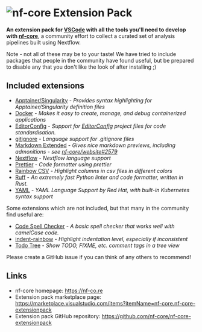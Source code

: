 # ![nf-core Extension Pack](logo_wide.png)

**An extension pack for [VSCode](https://code.visualstudio.com/) with all the tools you'll need to develop with [nf-core](https://nf-co.re/)**, a community effort to collect a curated set of analysis pipelines built using Nextflow.

Note - not all of these may be to your taste! We have tried to include packages that people in the community have found useful, but be prepared to disable any that you don't like the look of after installing ;)

## Included extensions

- [Apptainer/Singularity](https://marketplace.visualstudio.com/items?itemName=onnovalkering.vscode-singularity) - _Provides syntax highlighting for Apptainer/Singularity definition files_
- [Docker](https://marketplace.visualstudio.com/items?itemName=ms-azuretools.vscode-docker) - _Makes it easy to create, manage, and debug containerized applications_
- [EditorConfig](https://marketplace.visualstudio.com/items?itemName=EditorConfig.EditorConfig) - _Support for [EditorConfig](https://editorconfig.org/) project files for code standardisation._
- [gitignore](codezombiech.gitignore) - _Language support for .gitignore files_
- [Markdown Extended](https://marketplace.visualstudio.com/items?itemName=jebbs.markdown-extended) - _Gives nice markdown previews, including admonitions - see [nf-core/website#2579](https://github.com/nf-core/website/pull/2579)_
- [Nextflow](https://marketplace.visualstudio.com/items?itemName=nextflow.nextflow) - _Nextflow language support_
- [Prettier](https://marketplace.visualstudio.com/items?itemName=esbenp.prettier-vscode) - _Code formatter using prettier_
- [Rainbow CSV](https://marketplace.visualstudio.com/items?itemName=mechatroner.rainbow-csv) - _Highlight columns in csv files in different colors_
- [Ruff](https://marketplace.visualstudio.com/items?itemName=charliermarsh.ruff) - _An extremely fast Python linter and code formatter, written in Rust._
- [YAML](https://marketplace.visualstudio.com/items?itemName=redhat.vscode-yaml) - _YAML Language Support by Red Hat, with built-in Kubernetes syntax support_

Some extensions which are not included, but that many in the community find useful are:

- [Code Spell Checker](https://marketplace.visualstudio.com/items?itemName=streetsidesoftware.code-spell-checker) - _A basic spell checker that works well with camelCase code._
- [indent-rainbow](https://marketplace.visualstudio.com/items?itemName=oderwat.indent-rainbow) - _Highlight indentation level, especially if inconsistent_
- [Todo Tree](https://marketplace.visualstudio.com/items?itemName=Gruntfuggly.todo-tree) - _Show TODO, FIXME, etc. comment tags in a tree view_

Please create a GitHub issue if you can think of any others to recommend!

## Links

- nf-core homepage: <https://nf-co.re>
- Extension pack marketplace page: <https://marketplace.visualstudio.com/items?itemName=nf-core.nf-core-extensionpack>
- Extension pack GitHub repository: <https://github.com/nf-core/nf-core-extensionpack>
